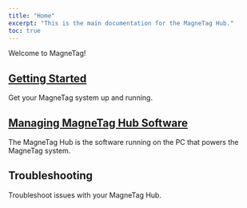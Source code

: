 ```yaml
---
title: "Home"
excerpt: "This is the main documentation for the MagneTag Hub."
toc: true
---
```


Welcome to MagneTag!

## [Getting Started](getting-started.md)

Get your MagneTag system up and running.

## [Managing MagneTag Hub Software](managing-hub-software/index.md)

The MagneTag Hub is the software running on the PC that powers the MagneTag system.

## Troubleshooting

Troubleshoot issues with your MagneTag Hub.


